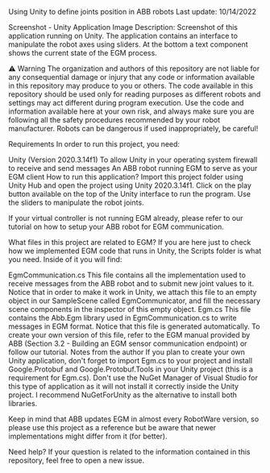 Using Unity to define joints position in ABB robots
Last update: 10/14/2022

Screenshot - Unity Application Image Description: Screenshot of this application running on Unity. The application contains an interface to manipulate the robot axes using sliders. At the bottom a text component shows the current state of the EGM process.

⚠️ Warning
The organization and authors of this repository are not liable for any consequential damage or injury that any code or information available in this repository may produce to you or others. The code available in this repository should be used only for reading purposes as different robots and settings may act different during program execution. Use the code and information available here at your own risk, and always make sure you are following all the safety procedures recommended by your robot manufacturer. Robots can be dangerous if used inappropriately, be careful!

Requirements
In order to run this project, you need:

Unity (Version 2020.3.14f1)
To allow Unity in your operating system firewall to receive and send messages
An ABB robot running EGM to serve as your EGM client
How to run this application?
Import this project folder using Unity Hub and open the project using Unity 2020.3.14f1. Click on the play button available on the top of the Unity interface to run the program. Use the sliders to manipulate the robot joints.

If your virtual controller is not running EGM already, please refer to our tutorial on how to setup your ABB robot for EGM communication.

What files in this project are related to EGM?
If you are here just to check how we implemented EGM code that runs in Unity, the Scripts folder is what you need. Inside of it you will find:

EgmCommunication.cs This file contains all the implementation used to receive messages from the ABB robot and to submit new joint values to it. Notice that in order to make it work in Unity, we attach this file to an empty object in our SampleScene called EgmCommunicator, and fill the necessary scene components in the inspector of this empty object.
Egm.cs This file contains the Abb.Egm library used in EgmCommunication.cs to write messages in EGM format. Notice that this file is generated automatically. To create your own version of this file, refer to the EGM manual provided by ABB (Section 3.2 - Building an EGM sensor communication endpoint) or follow our tutorial.
Notes from the author
If you plan to create your own Unity application, don't forget to import Egm.cs to your project and install Google.Protobuf and Google.Protobuf.Tools in your Unity project (this is a requirement for Egm.cs). Don't use the NuGet Manager of Visual Studio for this type of application as it will not install it correctly inside the Unity project. I recommend NuGetForUnity as the alternative to install both libraries.

Keep in mind that ABB updates EGM in almost every RobotWare version, so please use this project as a reference but be aware that newer implementations might differ from it (for better).

Need help?
If your question is related to the information contained in this repository, feel free to open a new issue.
